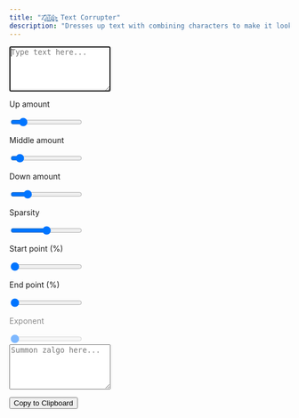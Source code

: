 ```yaml
---
title: "Z̥̖̩᷃᷁ͅa͇̭͡l̮᷂̕g̢̻̎͐o̴̢͖̬ Text Corrupter"
description: "Dresses up text with combining characters to make it look <span class='accent'>corrupted</span>.<br>The term <span class='accent'>zalgo</span> is coined from <a href='http://stackoverflow.com/questions/1732348/regex-match-open-tags-except-xhtml-self-contained-tags/1732454#1732454'>this StackOverflow post</a>."
---
```


<link rel='stylesheet' href='/scss/zalgo.css'>

<form>
	<textarea id='input' rows='5' autofocus placeholder='Type text here...' oninput='update()'></textarea>
	<div id='sliders'>
		<div>
			<p>Up amount</p>
			<input id='fuck up' type='range' name='fuck up' value='4' min='0' max='30' oninput='update()'>
		</div>
		<div>
			<p>Middle amount</p>
			<input id='fuck mid' type='range' name='fuck mid' value='2' min='0' max='24' oninput='update()'>
		</div>
		<div>
			<p>Down amount</p>
			<input id='fuck down' type='range' name='fuck down' value='6' min='0' max='30' oninput='update()'>
		</div>
		<div>
			<p>Sparsity</p>
			<input id='fuckiness' type='range' name='fuckiness' value='0.5' min='0' max='1' step='0.01' oninput='update()'>
		</div>
		<div>
			<p>Start point (%)</p>
			<input id='start fuck' type='range' name='start fuck' value='0' min='0' max='1' step='0.01' oninput='update()'>
		</div>
		<div>
			<p>End point (%)</p>
			<input id='end fuck' type='range' name='end fuck' value='0' min='0' max='1' step='0.01' oninput='update()'>
		</div>
		<div style='opacity: 0.5'>
			<p>Exponent</p>
			<input id='power fuck' type='range' name='power fuck' value='1' min='1' max='10' step='0.01' oninput='update()'>
		</div>
	</div>
	<textarea id='output' rows='5' readonly placeholder='Summon zalgo here...'></textarea>
</form>

<div style="width: 100%" class="center">
	<button style='margin-bottom: 0' class="btn" type='button' onclick='copy()'>Copy to Clipboard</button>
</div>

<script>
var input = document.getElementById('input')
var output = document.getElementById('output')
var fuckUp = document.getElementById('fuck up')
var fuckMid = document.getElementById('fuck mid')
var fuckDown = document.getElementById('fuck down')
var fuckiness = document.getElementById('fuckiness')
var startFuck = document.getElementById('start fuck')
var endFuck = document.getElementById('end fuck')
var powerFuck = document.getElementById('power fuck')
var tooltip = document.getElementById('tooltip')

var topChar = [768, 769, 770, 771, 772, 773, 774, 775, 776,
777, 778, 779, 780, 781, 782, 783, 784, 785, 786, 787, 788,
794, 829, 830, 831, 832, 833, 834, 835, 836, 838, 842, 843,
844, 848, 849, 850, 855, 859, 867, 868, 869, 870, 871, 872,
873, 874, 875, 876, 877, 878, 879, 7616, 7617, 7619, 7620,
7621, 7622, 7623, 7624, 7625, 7678]
var middleChar = [789, 795, 801, 802, 807, 808, 820, 821,
822, 823, 824, 856, 860, 861, 862, 863, 864, 865, 866,
65056, 65057, 65058, 65059, 1161]
var bottomChar = [790, 791, 792, 793, 796, 797, 798, 799,
800, 803, 804, 805, 806, 809, 810, 811, 812, 813, 814, 815,
816, 817, 818, 819, 825, 826, 827, 828, 837, 839, 840, 841,
845, 846, 851, 852, 853, 854, 857, 858, 7618, 7626, 7679]
// 847 is invisible, 8432 is too prominent (mid)

function random (min, max) {
	return Math.floor(Math.random() * (max - min + 1)) + min
}
function randomArray (array) {
	return array[Math.floor((Math.random()*array.length))]
}

function copy () {
	output.select()
	output.setSelectionRange(0, 99999)
	document.execCommand('copy')
	window.getSelection().removeAllRanges();
}

function modifier(val, pos) {
	var inLen = input.value.length
	if (pos < inLen * startFuck.value) {
		val = 0
	} else if (pos < inLen * endFuck.value) {
		var len = inLen * endFuck.value - inLen * startFuck.value
		pos -= inLen * startFuck.value
		val *= Math.pow(pos / len, powerFuck.value)
	}
	val -= random(0, fuckiness.value * val)
	if (Math.random() > val) {
		val = 0
	}
	return val
}

function update() {
	if (endFuck.value == 0) { powerFuck.parentElement.style.opacity = '0.5' }
	else { powerFuck.parentElement.style.opacity = '1' }

	var edit = '';
	for (var i = 0; i < input.value.length; ++i) {
		edit += input.value[i]
		var val = modifier(fuckUp.value, i)
		for (var j = 0; j < val; ++j) {
			edit += String.fromCharCode(randomArray(topChar))
		}
		var used = [] // To prevent duplicates
		val = modifier(fuckMid.value, i)
		for (var j = 0; j < val; ++j) {
			var nextChar = randomArray(middleChar)
			while (used.indexOf(nextChar) != -1) {
				nextChar = randomArray(middleChar)
			}
			used.push(nextChar)
			edit += String.fromCharCode(nextChar)
		}
		val = modifier(fuckDown.value, i)
		for (var j = 0; j < val; ++j) {
			edit += String.fromCharCode(randomArray(bottomChar))
		}
	}
	output.value = edit
}

// Update ranges
var rangeInputs = document.querySelectorAll('input[type="range"]')

function handleInputChange(e) {
	let target = e.target
	var min = target.min
	var max = target.max
	var val = target.value
	
	target.style.backgroundSize = (val - min) * 100 / (max - min) + '% 100%'
}

rangeInputs.forEach(input => {
	input.addEventListener('input', handleInputChange)
	handleInputChange({target: input})
})
</script>
